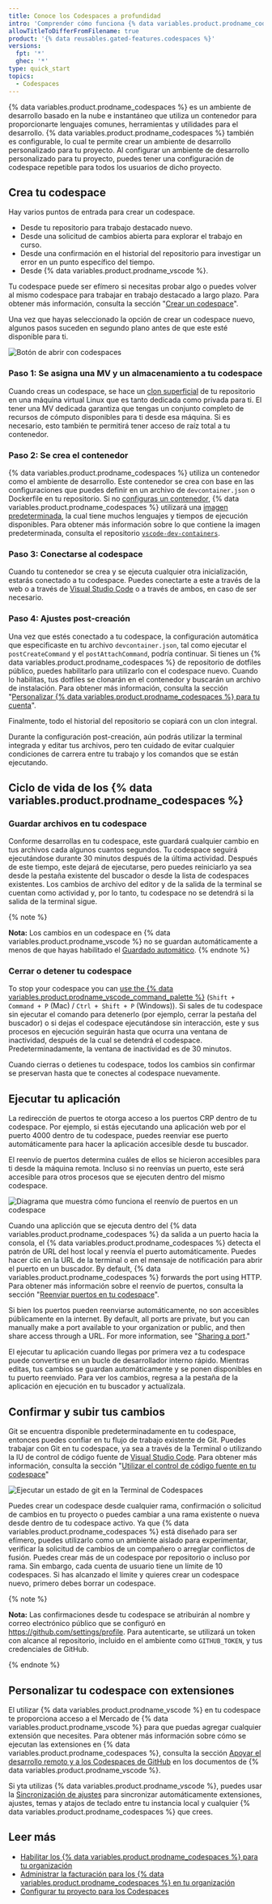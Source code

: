 ```yaml
---
title: Conoce los Codespaces a profundidad
intro: 'Comprender cómo funciona {% data variables.product.prodname_codespaces %}.'
allowTitleToDifferFromFilename: true
product: '{% data reusables.gated-features.codespaces %}'
versions:
  fpt: '*'
  ghec: '*'
type: quick_start
topics:
  - Codespaces
---
```


{% data variables.product.prodname_codespaces %} es un ambiente de desarrollo basado en la nube e instantáneo que utiliza un contenedor para proporcionarte lenguajes comunes, herramientas y utilidades para el desarrollo. {% data variables.product.prodname_codespaces %} también es configurable, lo cual te permite crear un ambiente de desarrollo personalizado para tu proyecto. Al configurar un ambiente de desarrollo personalizado para tu proyecto, puedes tener una configuración de codespace repetible para todos los usuarios de dicho proyecto.

## Crea tu codespace

Hay varios puntos de entrada para crear un codespace.

- Desde tu repositorio para trabajo destacado nuevo.
- Desde una solicitud de cambios abierta para explorar el trabajo en curso.
- Desde una confirmación en el historial del repositorio para investigar un error en un punto específico del tiempo.
- Desde {% data variables.product.prodname_vscode %}.

Tu codespace puede ser efímero si necesitas probar algo o puedes volver al mismo codespace para trabajar en trabajo destacado a largo plazo. Para obtener más información, consulta la sección "[Crear un codespace](/codespaces/developing-in-codespaces/creating-a-codespace)".

Una vez que hayas seleccionado la opción de crear un codespace nuevo, algunos pasos suceden en segundo plano antes de que este esté disponible para ti.

![Botón de abrir con codespaces](/assets/images/help/codespaces/new-codespace-button.png)
### Paso 1: Se asigna una MV y un almacenamiento a tu codespace

Cuando creas un codespace, se hace un [clon superficial](https://github.blog/2020-12-21-get-up-to-speed-with-partial-clone-and-shallow-clone/) de tu repositorio en una máquina virtual Linux que es tanto dedicada como privada para ti. El tener una MV dedicada garantiza que tengas un conjunto completo de recursos de cómputo disponibles para ti desde esa máquina. Si es necesario, esto también te permitirá tener acceso de raíz total a tu contenedor.

### Paso 2: Se crea el contenedor

{% data variables.product.prodname_codespaces %} utiliza un contenedor como el ambiente de desarrollo. Este contenedor se crea con base en las configuraciones que puedes definir en un archivo de `devcontainer.json` o Dockerfile en tu repositorio. Si no [configuras un contenedor](/codespaces/customizing-your-codespace/configuring-codespaces-for-your-project), {% data variables.product.prodname_codespaces %} utilizará una [imagen predeterminada](/codespaces/customizing-your-codespace/configuring-codespaces-for-your-project#using-the-default-configuration), la cual tiene muchos lenguajes y tiempos de ejecución disponibles. Para obtener más información sobre lo que contiene la imagen predeterminada, consulta el repositorio [`vscode-dev-containers`](https://github.com/microsoft/vscode-dev-containers/tree/main/containers/codespaces-linux).

### Paso 3: Conectarse al codespace

Cuando tu contenedor se crea y se ejecuta cualquier otra inicialización, estarás conectado a tu codespace. Puedes conectarte a este a través de la web o a través de [Visual Studio Code](/codespaces/developing-in-codespaces/using-codespaces-in-visual-studio-code) o a través de ambos, en caso de ser necesario.

### Paso 4: Ajustes post-creación

Una vez que estés conectado a tu codespace, la configuración automática que especificaste en tu archivo `devcontainer.json`, tal como ejecutar el `postCreateCommand` y el `postAttachCommand`, podría continuar. Si tienes un {% data variables.product.prodname_codespaces %} de repositorio de dotfiles público, puedes habilitarlo para utilizarlo con el codespace nuevo. Cuando lo habilitas, tus dotfiles se clonarán en el contenedor y buscarán un archivo de instalación. Para obtener más información, consulta la sección "[Personalizar {% data variables.product.prodname_codespaces %} para tu cuenta](/github/developing-online-with-codespaces/personalizing-codespaces-for-your-account#dotfiles)".

Finalmente, todo el historial del repositorio se copiará con un clon integral.

Durante la configuración post-creación, aún podrás utilizar la terminal integrada y editar tus archivos, pero ten cuidado de evitar cualquier condiciones de carrera entre tu trabajo y los comandos que se están ejecutando.
## Ciclo de vida de los {% data variables.product.prodname_codespaces %}

### Guardar archivos en tu codespace

Conforme desarrollas en tu codespace, este guardará cualquier cambio en tus archivos cada algunos cuantos segundos. Tu codespace seguirá ejecutándose durante 30 minutos después de la última actividad. Después de este tiempo, este dejará de ejecutarse, pero puedes reiniciarlo ya sea desde la pestaña existente del buscador o desde la lista de codespaces existentes. Los cambios de archivo del editor y de la salida de la terminal se cuentan como actividad y, por lo tanto, tu codespace no se detendrá si la salida de la terminal sigue.

{% note %}

**Nota:** Los cambios en un codespace en {% data variables.product.prodname_vscode %} no se guardan automáticamente a menos de que hayas habilitado el [Guardado automático](https://code.visualstudio.com/docs/editor/codebasics#_save-auto-save).
{% endnote %}

### Cerrar o detener tu codespace

To stop your codespace you can [use the {% data variables.product.prodname_vscode_command_palette %}](/codespaces/codespaces-reference/using-the-vs-code-command-palette-in-codespaces#suspending-or-stopping-a-codespace) (`Shift + Command + P` (Mac) / `Ctrl + Shift + P` (Windows)). Si sales de tu codespace sin ejecutar el comando para detenerlo (por ejemplo, cerrar la pestaña del buscador) o si dejas el codespace ejecutándose sin interacción, este y sus procesos en ejecución seguirán hasta que ocurra una ventana de inactividad, después de la cual se detendrá el codespace.  Predeterminadamente, la ventana de inactividad es de 30 minutos.

Cuando cierras o detienes tu codespace, todos los cambios sin confirmar se preservan hasta que te conectes al codespace nuevamente.


## Ejecutar tu aplicación

La redirección de puertos te otorga acceso a los puertos CRP dentro de tu codespace. Por ejemplo, si estás ejecutando una aplicación web por el puerto 4000 dentro de tu codespace, puedes reenviar ese puerto automáticamente para hacer la aplicación accesible desde tu buscador.

El reenvío de puertos determina cuáles de ellos se hicieron accesibles para ti desde la máquina remota. Incluso si no reenvías un puerto, este será accesible para otros procesos que se ejecuten dentro del mismo codespace.

![Diagrama que muestra cómo funciona el reenvío de puertos en un codespace](/assets/images/help/codespaces/port-forwarding.png)

Cuando una aplicción que se ejecuta dentro del {% data variables.product.prodname_codespaces %} da salida a un puerto hacia la consola, el {% data variables.product.prodname_codespaces %} detecta el patrón de URL del host local y reenvía el puerto automáticamente. Puedes hacer clic en la URL de la terminal o en el mensaje de notificación para abrir el puerto en un buscador. By default, {% data variables.product.prodname_codespaces %} forwards the port using HTTP. Para obtener más información sobre el reenvío de puertos, consulta la sección "[Reenviar puertos en tu codespace](/codespaces/developing-in-codespaces/forwarding-ports-in-your-codespace)".

Si bien los puertos pueden reenviarse automáticamente, no son accesibles públicamente en la internet. By default, all ports are private, but you can manually make a port available to your organization or public, and then share access through a URL. For more information, see "[Sharing a port](/codespaces/developing-in-codespaces/forwarding-ports-in-your-codespace#sharing-a-port)."

El ejecutar tu aplicación cuando llegas por primera vez a tu codespace puede convertirse en un bucle de desarrollador interno rápido. Mientras editas, tus cambios se guardan automáticamente y se ponen disponibles en tu puerto reenviado. Para ver los cambios, regresa a la pestaña de la aplicación en ejecución en tu buscador y actualízala.

## Confirmar y subir tus cambios

Git se encuentra disponible predeterminadamente en tu codespace, entonces puedes confiar en tu flujo de trabajo existente de Git. Puedes trabajar con Git en tu codespace, ya sea a través de la Terminal o utilizando la IU de control de código fuente de [Visual Studio Code](https://code.visualstudio.com/docs/editor/versioncontrol). Para obtener más información, consulta la sección "[Utilizar el control de código fuente en tu codespace](/codespaces/developing-in-codespaces/using-source-control-in-your-codespace)"

![Ejecutar un estado de git en la Terminal de Codespaces](/assets/images/help/codespaces/git-status.png)

Puedes crear un codespace desde cualquier rama, confirmación o solicitud de cambios en tu proyecto o puedes cambiar a una rama existente o nueva desde dentro de tu codespace activo. Ya que {% data variables.product.prodname_codespaces %} está diseñado para ser efímero, puedes utilizarlo como un ambiente aislado para experimentar, verificar la solicitud de cambios de un compañero o arreglar conflictos de fusión. Puedes crear más de un codespace por repositorio o incluso por rama. Sin embargo, cada cuenta de usuario tiene un límite de 10 codespaces. Si has alcanzado el límite y quieres crear un codespace nuevo, primero debes borrar un codespace.

{% note %}

**Nota:** Las confirmaciones desde tu codespace se atribuirán al nombre y correo electrónico público que se configuró en https://github.com/settings/profile. Para autenticarte, se utilizará un token con alcance al repositorio, incluido en el ambiente como `GITHUB_TOKEN`, y tus credenciales de GitHub.

{% endnote %}

## Personalizar tu codespace con extensiones

El utilizar {% data variables.product.prodname_vscode %} en tu codespace te proporciona acceso a el Mercado de {% data variables.product.prodname_vscode %} para que puedas agregar cualquier extensión que necesites. Para obtener más información sobre cómo se ejecutan las extensiones en {% data variables.product.prodname_codespaces %}, consulta la sección [Apoyar el desarrollo remoto y a los Codespaces de GitHub](https://code.visualstudio.com/api/advanced-topics/remote-extensions) en los documentos de {% data variables.product.prodname_vscode %}.

Si yta utilizas {% data variables.product.prodname_vscode %}, puedes usar la [Sincronización de ajustes](https://code.visualstudio.com/docs/editor/settings-sync) para sincronizar automáticamente extensiones, ajustes, temas y atajos de teclado entre tu instancia local y cualquier {% data variables.product.prodname_codespaces %} que crees.

## Leer más

- [Habilitar los {% data variables.product.prodname_codespaces %} para tu organización](/codespaces/managing-codespaces-for-your-organization/enabling-codespaces-for-your-organization)
- [Administrar la facturación para los {% data variables.product.prodname_codespaces %} en tu organización](/codespaces/managing-codespaces-for-your-organization/managing-billing-for-codespaces-in-your-organization)
- [Configurar tu proyecto para los Codespaces](/codespaces/setting-up-your-project-for-codespaces)

